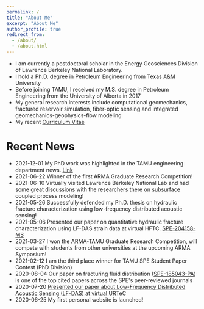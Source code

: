 ```yaml
---
permalink: /
title: "About Me"
excerpt: "About Me"
author_profile: true
redirect_from: 
  - /about/
  - /about.html
---
```


- I am currently a postdoctoral scholar in the Energy Geosciences Division of Lawrence Berkeley National Laboratory.
- I hold a Ph.D. degree in Petroleum Engineering from Texas A&M University
- Before joining TAMU, I received my M.S. degree in Petroleum Engineering from the University of Alberta in 2017
- My general research interests include computational geomechanics, fractured reservoir simulation, fiber-optic sensing and integrated geomechanics-geophysics-flow modeling
- My recent [Curriculum Vitae](https://yongzanliu.github.io/files/Yongzan_CV.pdf)

Recent News
======

- 2021-12-01 My PhD work was highlighted in the TAMU engineering department news. [Link](https://engineering.tamu.edu/news/2021/11/pete-new-algorithm-efficiently-diagnoses-shale-fracture-results-from-fiber-optic-data.html)
- 2021-06-22 Winner of the first ARMA Graduate Research Competition!
- 2021-06-10 Virtually visited Lawrence Berkeley National Lab and had some great discussions with the researchers there on subsurface coupled process modeling!
- 2021-05-26 Successfully defended my Ph.D. thesis on hydraulic fracture characterization using low-frequency distributed acoustic sensing!
- 2021-05-06 Presented our paper on quantitative hydraulic fracture characterization using LF-DAS strain data at virtual HFTC. [SPE-204158-MS](https://doi.org/10.2118/204158-MS)
- 2021-03-27 I won the ARMA-TAMU Graduate Research Competition, will compete with students from other universities at the upcoming ARMA Symposium!
- 2021-02-12 I am the third place winner for TAMU SPE Student Paper Contest (PhD Division)
- 2020-08-04 Our paper on fracturing fluid distribution ([SPE-185043-PA](https://doi.org/10.2118/185043-PA)) is one of the top cited papers across the SPE's peer-reviewed journals
- 2020-07-20 [Presented our paper about Low-Frequency Distributed Acoustic Sensing (LF-DAS) at virtual URTeC](https://www.onepetro.org/conference-paper/URTEC-2020-2948-MS)
- 2020-06-25 My first personal website is launched!
